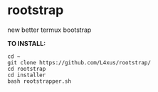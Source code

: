 # rootstrap
new better termux bootstrap


**TO INSTALL:**

```
cd ~
git clone https://github.com/L4xus/rootstrap/
cd rootstrap
cd installer
bash rootstrapper.sh
```
